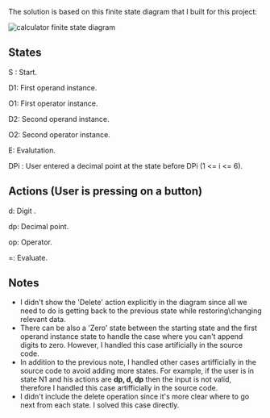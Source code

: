 The solution is based on this finite state diagram that I built for this project:

![calculator finite state diagram](https://i.imgur.com/Y24XDUj.png)


States
-
S :  Start.

D1:  First operand instance.

O1:  First operator instance.

D2:  Second operand instance.

O2:  Second operator instance.

E:   Evalutation.

DPi : User entered a decimal point at the state before DPi (1 <= i <= 6).

Actions (User is pressing on a button)
-
d:  Digit .

dp: Decimal point.

op: Operator.

=:  Evaluate.

Notes
-
* I didn't show the 'Delete' action explicitly in the diagram since all we need to do is getting back to the previous state while restoring\changing relevant data.
* There can be also a 'Zero' state between the starting state and the first operand instance state to handle the case where you can't append digits to zero. 
However, I handled this case artificially in the source code.
* In addition to the previous note, I handled other cases artifficially in the source code to avoid adding more states. For example, if the user is in state  N1 and his actions are **dp, d, dp** then the input is not valid, therefore I handled this case artifficially in the source code.
* I didn't include the delete operation since it's more clear where to go next from each state. I solved this case directly.

